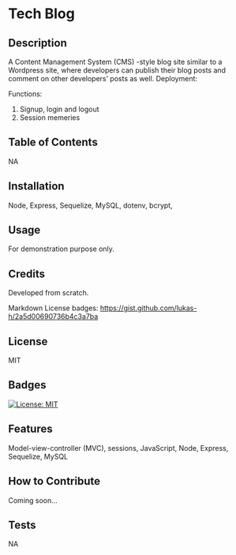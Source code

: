 # Tech Blog

## Description
A Content Management System (CMS) -style blog site similar to a Wordpress site, where developers can publish their blog posts and comment on other developers’ posts as well. 
Deployment: 

Functions: 
1. Signup, login and logout 
2. Session memeries

## Table of Contents
NA

## Installation
Node, Express, Sequelize, MySQL, dotenv, bcrypt, 

## Usage
For demonstration purpose only.

## Credits
Developed from scratch.

Markdown License badges:
https://gist.github.com/lukas-h/2a5d00690736b4c3a7ba

## License
MIT

## Badges
[![License: MIT](https://img.shields.io/badge/License-MIT-yellow.svg)](https://opensource.org/licenses/MIT)

## Features
Model-view-controller (MVC), sessions, JavaScript, Node, Express, Sequelize, MySQL

## How to Contribute
Coming soon...

## Tests
NA
